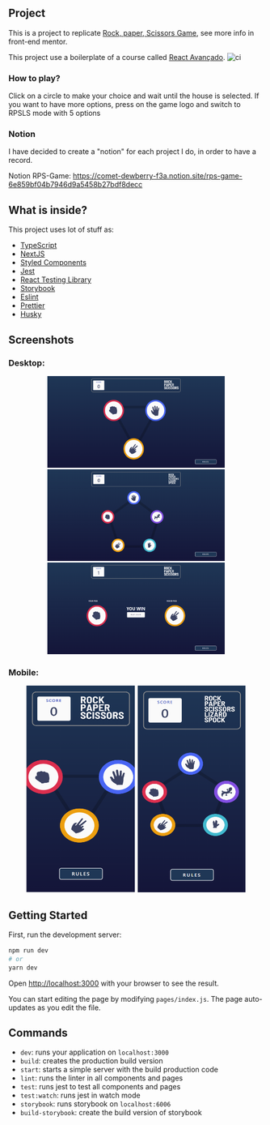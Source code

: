 ## Project

This is a project to replicate [Rock, paper, Scissors Game](https://www.frontendmentor.io/challenges/rock-paper-scissors-game-pTgwgvgH/hub/rock-paper-scissors-game-A7ODI3dgbm), see more info in front-end mentor.

This project use a boilerplate of a course called [React Avançado](https://reactavancado.com.br/).
![ci](https://github.com/React-Avancado/boilerplate/workflows/ci/badge.svg)

### How to play?

Click on a circle to make your choice and wait until the house is selected. If you want to have more options, press on the game logo and switch to RPSLS mode with 5 options

### Notion
I have decided to create a "notion" for each project I do, in order to have a record.

Notion RPS-Game: https://comet-dewberry-f3a.notion.site/rps-game-6e859bf04b7946d9a5458b27bdf8decc

## What is inside?

This project uses lot of stuff as:

- [TypeScript](https://www.typescriptlang.org/)
- [NextJS](https://nextjs.org/)
- [Styled Components](https://styled-components.com/)
- [Jest](https://jestjs.io/)
- [React Testing Library](https://testing-library.com/docs/react-testing-library/intro)
- [Storybook](https://storybook.js.org/)
- [Eslint](https://eslint.org/)
- [Prettier](https://prettier.io/)
- [Husky](https://github.com/typicode/husky)

## Screenshots

### Desktop:

<p align="center">
    <img width= "351px" height="181px" src="/public/screenshots/rpsDesktop.png">
    <img width= "351px" height="181px" src="/public/screenshots/rpslsDesktop.png">
  <img width= "351px" height="181px" src="/public/screenshots/rpsDesktopResult.png">
</p>

### Mobile:

<p align="center">
    <img width= "215px" height="408px" src="/public/screenshots/rpsMobile.png">
  <img width= "215px" height="408px" src="/public/screenshots/rpslsMobile.png">
</p>

## Getting Started

First, run the development server:

```bash
npm run dev
# or
yarn dev
```

Open [http://localhost:3000](http://localhost:3000) with your browser to see the result.

You can start editing the page by modifying `pages/index.js`. The page auto-updates as you edit the file.

## Commands

- `dev`: runs your application on `localhost:3000`
- `build`: creates the production build version
- `start`: starts a simple server with the build production code
- `lint`: runs the linter in all components and pages
- `test`: runs jest to test all components and pages
- `test:watch`: runs jest in watch mode
- `storybook`: runs storybook on `localhost:6006`
- `build-storybook`: create the build version of storybook

